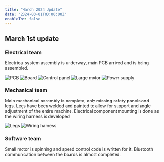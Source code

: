 ```yaml
---
title: "March 2024 Update"
date: "2024-03-01T00:00:00Z"
enableToc: false
---
```


## March 1st update

### Electrical team

Electrical system assembly is underway, main PCB arrived and is being assembled.

![PCB](/images/pcb.jpg)
![Board](/images/board.jpg)
![Control panel](/images/control-panel.jpg)
![Large motor](/images/large-motor.jpg)
![Power supply](/images/power-supply.jpg)

### Mechanical team

Main mechanical assembly is complete, only missing safety panels and legs. Legs
have been welded and painted to allow for support and angle adjustment of the
entire machine. Electrical component mounting is done as the wiring harness is
developed.

![Legs](/images/legs.jpg)
![Wiring harness](/images/wiring-harness.jpg)

### Software team

Small motor is spinning and speed control code is written for it. Bluetooth
communication between the boards is almost completed.
